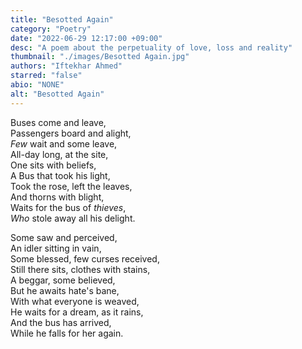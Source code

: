 ```yaml
---
title: "Besotted Again"
category: "Poetry"
date: "2022-06-29 12:17:00 +09:00"
desc: "A poem about the perpetuality of love, loss and reality"
thumbnail: "./images/Besotted Again.jpg"
authors: "Iftekhar Ahmed"
starred: "false"
abio: "NONE"
alt: "Besotted Again"
---
```


Buses come and leave,  
Passengers board and alight,   
*Few* wait and some leave,  
All-day long, at the site,  
One sits with beliefs,  
A Bus that took his light,  
Took the rose, left the leaves,   
And thorns with blight,  
Waits for the bus of *thieves*,  
*Who* stole away all his delight.  


Some saw and perceived,   
An idler sitting in vain,  
Some blessed, few curses received,  
Still there sits, clothes with stains,  
A beggar, some believed,   
But he awaits hate's bane,  
With what everyone is weaved,  
He waits for a dream, as it rains,   
And the bus has arrived,  
While he falls for her again.   
